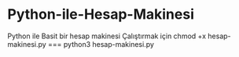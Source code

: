 # Python-ile-Hesap-Makinesi
Python ile Basit bir hesap makinesi 
Çalıştırmak için
chmod +x hesap-makinesi.py ===
python3 hesap-makinesi.py
